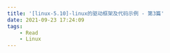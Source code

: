 ```yaml
---
title: '[linux-5.10]-linux的驱动框架及代码示例 - 第3篇'
date: 2021-09-23 17:24:09
tags:
    - Read
    - Linux
---
```

